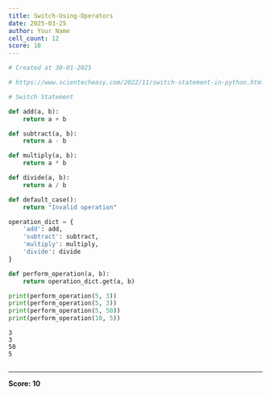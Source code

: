 ```yaml
---
title: Switch-Using-Operators
date: 2025-03-25
author: Your Name
cell_count: 12
score: 10
---
```


```python
# Created at 30-01-2025
```


```python
# https://www.scientecheasy.com/2022/11/switch-statement-in-python.html/
```


```python
# Switch Statement
```


```python
def add(a, b):
    return a + b
```


```python
def subtract(a, b):
    return a - b
```


```python
def multiply(a, b):
    return a * b
```


```python
def divide(a, b):
    return a / b 
```


```python
def default_case():
    return "Invalid operation"
```


```python
operation_dict = {
    'add': add,
    'subtract': subtract,
    'multiply': multiply,
    'divide': divide
}
```


```python
def perform_operation(a, b):
    return operation_dict.get(a, b)
```


```python
print(perform_operation(5, 3))
print(perform_operation(5, 3))  
print(perform_operation(5, 50))
print(perform_operation(10, 5)) 
```

    3
    3
    50
    5



```python

```


---
**Score: 10**
